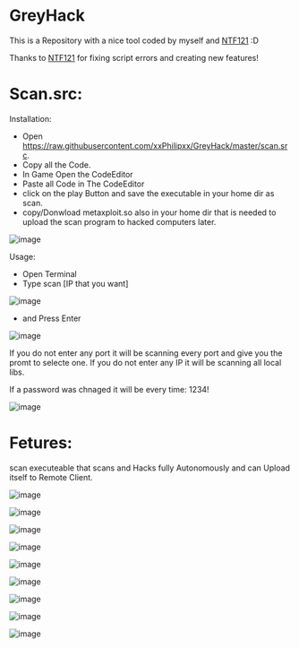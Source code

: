 # GreyHack

This is a Repository with a nice tool coded by myself and [NTF121](https://github.com/NTF121/) :D

Thanks to [NTF121](https://github.com/NTF121/) for fixing script errors and creating new features!

# Scan.src:

 Installation:

- Open https://raw.githubusercontent.com/xxPhilipxx/GreyHack/master/scan.src.
- Copy all the Code.
- In Game Open the CodeEditor
- Paste all Code in The CodeEditor
- click on the play Button and save the executable in your home dir as scan.
- copy/Donwload metaxploit.so also in your home dir that is needed to upload the scan program to hacked computers later.

![image](https://user-images.githubusercontent.com/40504143/189523708-e1358f81-c1fe-4a80-879c-72cad9192510.png)

 Usage: 
 
 - Open Terminal
 - Type scan [IP that you want]
 
 ![image](https://user-images.githubusercontent.com/40504143/189523798-24c629dd-1756-4ca6-a026-facfd96efddb.png)

 - and Press Enter
 
 ![image](https://user-images.githubusercontent.com/40504143/189523856-c0d6f41e-03c9-4c24-8b9c-4971d26b3f94.png)

 If you do not enter any port it will be scanning every port and give you the promt to selecte one.
 If you do not enter any IP it will be scanning all local libs.
 
 If a password was chnaged it will be every time: 1234!
 
 ![image](https://user-images.githubusercontent.com/40504143/189524248-bb70d42f-caba-4063-a19d-e74952fcbc32.png)

 
# Fetures:
  scan executeable that scans and Hacks fully Autonomously and can Upload itself to Remote Client.
  
  ![image](https://user-images.githubusercontent.com/40504143/189524106-607ec0a0-f2d8-439f-b048-37632d46b1ee.png)
  
  ![image](https://user-images.githubusercontent.com/40504143/189524119-31866a4e-96be-4f3d-a966-4b1fd01d9b1b.png)

  ![image](https://user-images.githubusercontent.com/40504143/189524125-c235f04f-2236-48a0-9445-5e5424b7c405.png)

  ![image](https://user-images.githubusercontent.com/40504143/189524131-18a24fc7-15ca-448d-be22-e57c60903a78.png)

  ![image](https://user-images.githubusercontent.com/40504143/189524147-c61cabc7-641c-45fe-9f5d-ae4ca01e924a.png)

  ![image](https://user-images.githubusercontent.com/40504143/189524154-d5c82076-c551-4980-b6cf-94792e05ad5a.png)

  ![image](https://user-images.githubusercontent.com/40504143/189524165-5ea84255-d68e-4ad4-89c3-1ddda70f51d2.png)
  
  ![image](https://user-images.githubusercontent.com/40504143/189524173-e92a5379-9f34-4c1d-940b-fe02e55ff63b.png)

  ![image](https://user-images.githubusercontent.com/40504143/189524180-89656ada-bfc7-4c1c-ae6e-699314c6692e.png)
  
  
  
